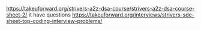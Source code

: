https://takeuforward.org/strivers-a2z-dsa-course/strivers-a2z-dsa-course-sheet-2/ it have questions
https://takeuforward.org/interviews/strivers-sde-sheet-top-coding-interview-problems/
